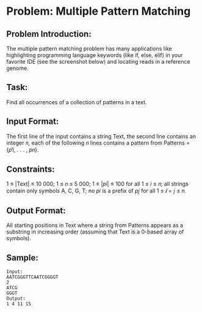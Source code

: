 # Problem: Multiple Pattern Matching

## Problem Introduction:

The multiple pattern matching problem has many applications like highlighting programming
language keywords (like if, else, elif) in your favorite IDE (see the screenshot below) and locating reads in a reference genome.

## Task:

Find all occurrences of a collection of patterns in a text.

## Input Format:

The first line of the input contains a string Text, the second line contains an integer 𝑛,
each of the following 𝑛 lines contains a pattern from Patterns = {𝑝1, . . . , 𝑝𝑛}.

## Constraints:

1 ≤ |Text| ≤ 10 000; 1 ≤ 𝑛 ≤ 5 000; 1 ≤ |𝑝𝑖| ≤ 100 for all 1 ≤ 𝑖 ≤ 𝑛; all strings contain only
symbols A, C, G, T; no 𝑝𝑖 is a prefix of 𝑝𝑗 for all 1 ≤ 𝑖 ̸= 𝑗 ≤ 𝑛.

## Output Format:

All starting positions in Text where a string from Patterns appears as a substring in
increasing order (assuming that Text is a 0-based array of symbols).

## Sample:

```
Input:
AATCGGGTTCAATCGGGGT
2
ATCG
GGGT
Output:
1 4 11 15

```
